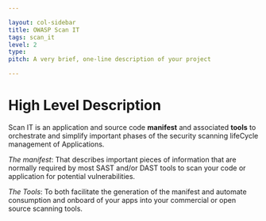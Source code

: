```yaml
---

layout: col-sidebar
title: OWASP Scan IT
tags: scan_it
level: 2
type: 
pitch: A very brief, one-line description of your project

---
```


# High Level Description

  

Scan IT is an application and source code **manifest** and associated **tools** to orchestrate and simplify important phases of the security scanning lifeCycle management of Applications.

*The manifest*: That describes  important pieces of information that are normally required by most SAST and/or DAST tools to scan your code or application for potential vulnerabilities.

*The Tools*: To both facilitate the generation of the manifest and automate consumption and onboard of your apps into your commercial or open source scanning tools. 
